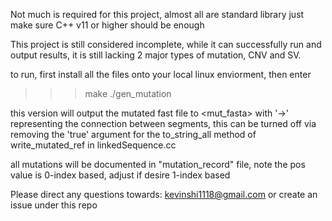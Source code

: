 Not much is required for this project, almost all are standard library
just make sure C++ v11 or higher should be enough

This project is still considered incomplete, while it can successfully run and output results,
it is still lacking 2 major types of mutation, CNV and SV.

to run, first install all the files onto your local linux enviorment, then enter
>>> make
>>> ./gen_mutation <fasta file>

this version will output the mutated fast file to <mut_fasta> with '->' representing the connection between
segments, this can be turned off via removing the 'true' argument for the to_string_all method
of write_mutated_ref in linkedSequence.cc

all mutations will be documented in "mutation_record" file, note the pos value is 0-index based, adjust if
desire 1-index based



Please direct any questions towards: kevinshi1118@gmail.com or create an issue under this repo
